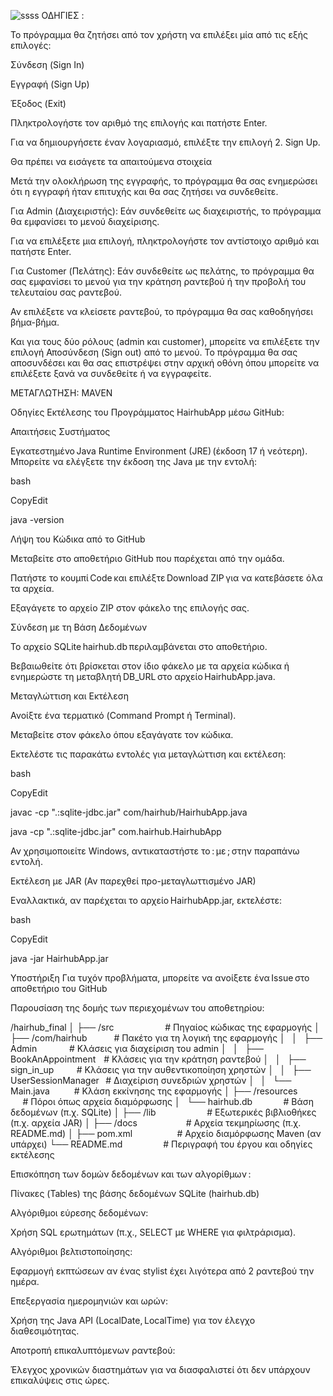 ![ssss](https://github.com/user-attachments/assets/653b3fee-f886-45e4-9fbf-7a5b16856184)
ΟΔΗΓΙΕΣ : 

 

Το πρόγραμμα θα ζητήσει από τον χρήστη να επιλέξει μία από τις εξής επιλογές: 

Σύνδεση (Sign In) 

Εγγραφή (Sign Up) 

Έξοδος (Exit) 

Πληκτρολογήστε τον αριθμό της επιλογής και πατήστε Enter. 

Για να δημιουργήσετε έναν λογαριασμό, επιλέξτε την επιλογή 2. Sign Up.  

Θα πρέπει να εισάγετε τα απαιτούμενα στοιχεία  

Μετά την ολοκλήρωση της εγγραφής, το πρόγραμμα θα σας ενημερώσει ότι η εγγραφή ήταν επιτυχής και θα σας ζητήσει να συνδεθείτε. 

 

 

Για Admin (Διαχειριστής): Εάν συνδεθείτε ως διαχειριστής, το πρόγραμμα θα εμφανίσει το μενού διαχείρισης. 

Για να επιλέξετε μια επιλογή, πληκτρολογήστε τον αντίστοιχο αριθμό και πατήστε Enter. 

Για Customer (Πελάτης): Εάν συνδεθείτε ως πελάτης, το πρόγραμμα θα σας εμφανίσει το μενού για την κράτηση ραντεβού ή την προβολή του τελευταίου σας ραντεβού. 

Αν επιλέξετε να κλείσετε ραντεβού, το πρόγραμμα θα σας καθοδηγήσει βήμα-βήμα. 

Και για τους δύο ρόλους (admin και customer), μπορείτε να επιλέξετε την επιλογή Αποσύνδεση (Sign out) από το μενού. Το πρόγραμμα θα σας αποσυνδέσει και θα σας επιστρέψει στην αρχική οθόνη όπου μπορείτε να επιλέξετε ξανά να συνδεθείτε ή να εγγραφείτε.   

 

ΜΕΤΑΓΛΩΤΗΣΗ: MAVEN  

Οδηγίες Εκτέλεσης του Προγράμματος HairhubApp μέσω GitHub: 

Απαιτήσεις Συστήματος 

Εγκατεστημένο Java Runtime Environment (JRE) (έκδοση 17 ή νεότερη). 
Μπορείτε να ελέγξετε την έκδοση της Java με την εντολή: 

bash 

CopyEdit 

java -version 

Λήψη του Κώδικα από το GitHub 

Μεταβείτε στο αποθετήριο GitHub που παρέχεται από την ομάδα. 

Πατήστε το κουμπί Code και επιλέξτε Download ZIP για να κατεβάσετε όλα τα αρχεία. 

Εξαγάγετε το αρχείο ZIP στον φάκελο της επιλογής σας. 

Σύνδεση με τη Βάση Δεδομένων 

Το αρχείο SQLite hairhub.db περιλαμβάνεται στο αποθετήριο. 

Βεβαιωθείτε ότι βρίσκεται στον ίδιο φάκελο με τα αρχεία κώδικα ή ενημερώστε τη μεταβλητή DB_URL στο αρχείο HairhubApp.java. 

Μεταγλώττιση και Εκτέλεση 

Ανοίξτε ένα τερματικό (Command Prompt ή Terminal). 

Μεταβείτε στον φάκελο όπου εξαγάγατε τον κώδικα. 

Εκτελέστε τις παρακάτω εντολές για μεταγλώττιση και εκτέλεση: 

bash 

CopyEdit 

javac -cp ".:sqlite-jdbc.jar" com/hairhub/HairhubApp.java 

java -cp ".:sqlite-jdbc.jar" com.hairhub.HairhubApp 

Αν χρησιμοποιείτε Windows, αντικαταστήστε το : με ; στην παραπάνω εντολή. 

Εκτέλεση με JAR (Αν παρεχθεί προ-μεταγλωττισμένο JAR) 

Εναλλακτικά, αν παρέχεται το αρχείο HairhubApp.jar, εκτελέστε: 

bash 

CopyEdit 

java -jar HairhubApp.jar 

Υποστήριξη 
Για τυχόν προβλήματα, μπορείτε να ανοίξετε ένα Issue στο αποθετήριο του GitHub 

 

Παρουσίαση της δομής των περιεχομένων του αποθετηρίου:  

 

/hairhub_final 
│ 
├── /src                         # Πηγαίος κώδικας της εφαρμογής 
│   ├── /com/hairhub             # Πακέτο για τη λογική της εφαρμογής 
│   │   ├── Admin                # Κλάσεις για διαχείριση του admin 
│   │   ├── BookAnAppointment    # Κλάσεις για την κράτηση ραντεβού 
│   │   ├── sign_in_up           # Κλάσεις για την αυθεντικοποίηση χρηστών 
│   │   ├── UserSessionManager   # Διαχείριση συνεδριών χρηστών 
│   │   └── Main.java            # Κλάση εκκίνησης της εφαρμογής 
│ 
├── /resources                   # Πόροι όπως αρχεία διαμόρφωσης 
│   └── hairhub.db               # Βάση δεδομένων (π.χ. SQLite) 
│ 
├── /lib                         # Εξωτερικές βιβλιοθήκες (π.χ. αρχεία JAR) 
│ 
├── /docs                        # Αρχεία τεκμηρίωσης (π.χ. README.md) 
│ 
├── pom.xml                      # Αρχείο διαμόρφωσης Maven (αν υπάρχει) 
└── README.md                    # Περιγραφή του έργου και οδηγίες εκτέλεσης 

 

 

Επισκόπηση των δομών δεδομένων και των αλγορίθμων : 

 

Πίνακες (Tables) της βάσης δεδομένων SQLite (hairhub.db) 

 

Αλγόριθμοι εύρεσης δεδομένων: 

Χρήση SQL ερωτημάτων (π.χ., SELECT με WHERE για φιλτράρισμα). 

Αλγόριθμοι βελτιστοποίησης: 

Εφαρμογή εκπτώσεων αν ένας stylist έχει λιγότερα από 2 ραντεβού την ημέρα. 

Επεξεργασία ημερομηνιών και ωρών: 

Χρήση της Java API (LocalDate, LocalTime) για τον έλεγχο διαθεσιμότητας. 

Αποτροπή επικαλυπτόμενων ραντεβού: 

Έλεγχος χρονικών διαστημάτων για να διασφαλιστεί ότι δεν υπάρχουν επικαλύψεις στις ώρες.
